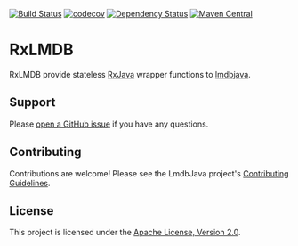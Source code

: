 [![Build Status](https://travis-ci.org/lmdbjava/RxLMDB.svg?branch=master)](https://travis-ci.org/lmdbjava/RxLMDB)
[![codecov](https://codecov.io/gh/lmdbjava/RxLMDB/branch/master/graph/badge.svg)](https://codecov.io/gh/lmdbjava/RxLMDB)
[![Dependency Status](https://www.versioneye.com/user/projects/57a147b53d8eb6004f9bcef6/badge.svg?style=flat-square)](https://www.versioneye.com/user/projects/57a147b53d8eb6004f9bcef6)
[![Maven Central](https://img.shields.io/maven-central/v/org.lmdbjava/RxLMDB.svg?maxAge=3600)](http://search.maven.org/#search%7Cga%7C1%7Cg%3A%22org.lmdbjava%22%20AND%20a%3A%22RxLMDB%22)

# RxLMDB

RxLMDB provide stateless [RxJava](https://github.com/ReactiveX/RxJava) wrapper functions to [lmdbjava](https://github.com/lmdbjava/lmdbjava).

## Support

Please [open a GitHub issue](https://github.com/lmdbjava/RxLMDB/issues)
if you have any questions.

## Contributing

Contributions are welcome! Please see the LmdbJava project's
[Contributing Guidelines](https://github.com/lmdbjava/lmdbjava/blob/master/CONTRIBUTING.md).

## License

This project is licensed under the
[Apache License, Version 2.0](http://www.apache.org/licenses/LICENSE-2.0.html).
